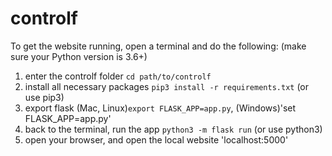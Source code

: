 # controlf

To get the website running, open a terminal and do the following:
(make sure your Python version is 3.6+)
1. enter the controlf folder `cd path/to/controlf`
2. install all necessary packages `pip3 install -r requirements.txt` (or use pip3)
3. export flask (Mac, Linux)`export FLASK_APP=app.py`, (Windows)'set FLASK_APP=app.py'
4. back to the terminal, run the app `python3 -m flask run` (or use python3)
5. open your browser, and open the local website 'localhost:5000'

<!-- 1. switch to yelp-env using `. yelp-env/bin/activate`
2. install all dependencies `pip install -r requirements.txt`
3. `export FLASK_APP=app.py`
4. run the backend `flask run`
5. switch the frontend folder `cd yelp-app-frontend`
6. run the frontend `npm start` -->